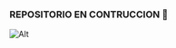 ### REPOSITORIO EN CONTRUCCION 👋

<!--
**juanfer217/juanfer217** is a ✨ _special_ ✨ repository because its `README.md` (this file) appears on your GitHub profile.

Here are some ideas to get you started:

- 🔭 I’m currently working on ...
- 🌱 I’m currently learning ...
- 👯 I’m looking to collaborate on ...
- 🤔 I’m looking for help with ...
- 💬 Ask me about ...
- 📫 How to reach me: ...
- 😄 Pronouns: ...
- ⚡ Fun fact: ...
-->
![Alt](/https://media.istockphoto.com/id/1383831579/vector/double-thumbs-up-emoticon.jpg?s=612x612&w=0&k=20&c=gk_PkPyFLeQCB69U8vhxmzlyikncetntRGfRghJTEiM=)
